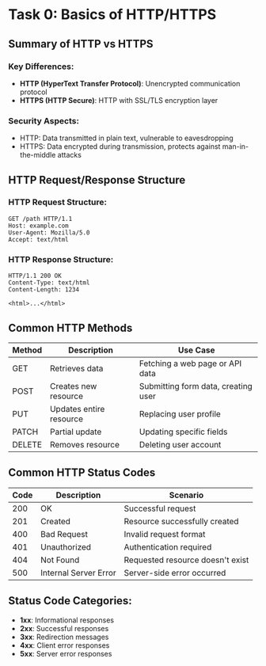 # Task 0: Basics of HTTP/HTTPS

## Summary of HTTP vs HTTPS

### Key Differences:
- **HTTP (HyperText Transfer Protocol)**: Unencrypted communication protocol
- **HTTPS (HTTP Secure)**: HTTP with SSL/TLS encryption layer

### Security Aspects:
- HTTP: Data transmitted in plain text, vulnerable to eavesdropping
- HTTPS: Data encrypted during transmission, protects against man-in-the-middle attacks

## HTTP Request/Response Structure

### HTTP Request Structure:
```
GET /path HTTP/1.1
Host: example.com
User-Agent: Mozilla/5.0
Accept: text/html
```

### HTTP Response Structure:
```
HTTP/1.1 200 OK
Content-Type: text/html
Content-Length: 1234

<html>...</html>
```

## Common HTTP Methods

| Method | Description | Use Case |
|--------|-------------|----------|
| GET | Retrieves data | Fetching a web page or API data |
| POST | Creates new resource | Submitting form data, creating user |
| PUT | Updates entire resource | Replacing user profile |
| PATCH | Partial update | Updating specific fields |
| DELETE | Removes resource | Deleting user account |

## Common HTTP Status Codes

| Code | Description | Scenario |
|------|-------------|----------|
| 200 | OK | Successful request |
| 201 | Created | Resource successfully created |
| 400 | Bad Request | Invalid request format |
| 401 | Unauthorized | Authentication required |
| 404 | Not Found | Requested resource doesn't exist |
| 500 | Internal Server Error | Server-side error occurred |

## Status Code Categories:
- **1xx**: Informational responses
- **2xx**: Successful responses  
- **3xx**: Redirection messages
- **4xx**: Client error responses
- **5xx**: Server error responses